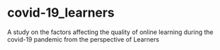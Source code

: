 # covid-19_learners
A study on the factors affecting the quality of online learning during the covid-19 pandemic from the perspective of Learners
